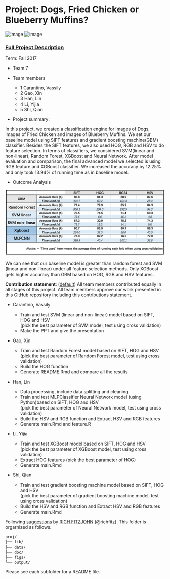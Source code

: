 # Project: Dogs, Fried Chicken or Blueberry Muffins?
![image](figs/chicken.jpg)
![image](figs/muffin.jpg)

### [Full Project Description](doc/project3_desc.md)

Term: Fall 2017

+ Team 7
+ Team members
	+ 1 Carantino, Vassily
	+ 2 Gao, Xin 
	+ 3 Han, Lin
	+ 4 Li, Yijia
	+ 5 Shi, Qian

+ Project summary:    
  
In this project, we created a classification engine for images of Dogs, images of Fried Chicken and images of Blueberry Muffins. We set our baseline model using SIFT features and gradient boosting machine(GBM) classifier. Besides the SIFT features, we also used HOG, RGB and HSV to do feature selection. In terms of classifiers, we considered SVM(linear and non-linear), Random Forest, XGBoost and Neural Network. After model evaluation and comparison, the final advanced model we selected is using RGB feature and XGBoost classifier. We increased the accuracy by 12.25% and only took 13.94% of running time as in baseline model.

+ Outcome Analysis  
  

![image](figs/comparison.png)
     
   
We can see that our baseline model is greater than random forest and SVM (linear and non-linear) under all feature selection methods. Only XGBoost gets higher accuracy than GBM based on HOG, RGB and HSV features.

  


     
  	
**Contribution statement**: ([default](doc/a_note_on_contributions.md)) All team members contributed equally in all stages of this project. All team members approve our work presented in this GitHub repository including this contributions statement. 

+ Carantino, Vassily
        
	+ Train and test SVM (linear and non-linear) model based on SIFT, HOG and HSV   
	(pick the best parameter of SVM model, test using cross validation) 
	+ Make the PPT and give the presentation
+ Gao, Xin          
                
	+ Train and test Random Forest model based on SIFT, HOG and HSV   
	(pick the best parameter of Random Forest model, test using cross validation) 
	+ Build the HOG function
	+ Generate README.Rmd and compare all the results
+ Han, Lin  
               
	+ Data processing, include data splitting and cleaning  
	+ Train and test MLPClassifier Neural Network model (using Python)based on SIFT, HOG and HSV  
	(pick the best parameter of Neural Network model, test using cross validation) 
	+ Build the HSV and RGB function and Extract HSV and RGB features
	+ Generate main.Rmd and feature.R
+ Li, Yijia  
        
	+ Train and test XGBoost model based on SIFT, HOG and HSV     
	(pick the best parameter of  XGBoost model, test using cross validation) 
	+ Extract HOG features (pick the best parameter of HOG)
	+ Generate main.Rmd
+ Shi, Qian  
        
	+ Train and test gradient boosting machine model based on SIFT, HOG and HSV   
	(pick the best parameter of gradient boosting machine model, test using cross validation) 
	+ Build the HSV and RGB function and Extract HSV and RGB features
	+ Generate main.Rmd



Following [suggestions](http://nicercode.github.io/blog/2013-04-05-projects/) by [RICH FITZJOHN](http://nicercode.github.io/about/#Team) (@richfitz). This folder is orgarnized as follows.

```
proj/
├── lib/
├── data/
├── doc/
├── figs/
└── output/
```

Please see each subfolder for a README file.
